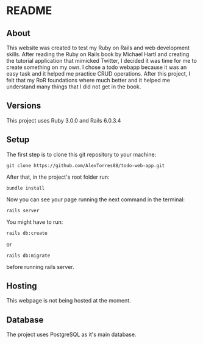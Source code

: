 # README

## About

This website was created to test my Ruby on Rails and web development skills. After reading the Ruby on Rails book by Michael Hartl and creating the tutorial application that mimicked Twitter, I decided it was time for me to create something on my own. I chose a todo webapp because it was an easy task and it helped me practice CRUD operations. After this project, I felt that my RoR foundations where much better and it helped me understand many things that I did not get in the book. 

## Versions
This project uses Ruby 3.0.0 and Rails 6.0.3.4

## Setup
The first step is to clone this git repository to your machine:

```git clone https://github.com/AlexTorres88/todo-web-app.git```

After that, in the project's root folder run:

```bundle install```

Now you can see your page running the next command in the terminal: 

```rails server```

You might have to run:

```rails db:create```

or 

```rails db:migrate```

before running rails server.

## Hosting
This webpage is not being hosted at the moment. 
## Database 
The project uses PostgreSQL as it's main database. 

